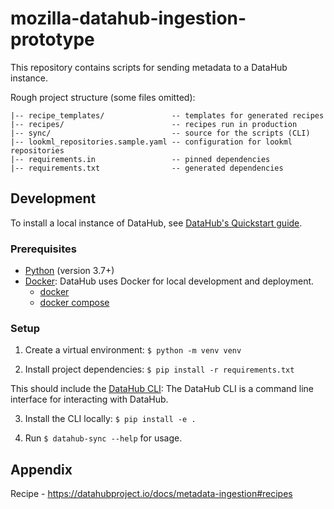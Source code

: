 # mozilla-datahub-ingestion-prototype

This repository contains scripts for sending metadata to a DataHub instance.

Rough project structure (some files omitted):
```
|-- recipe_templates/               -- templates for generated recipes
|-- recipes/                        -- recipes run in production
|-- sync/                           -- source for the scripts (CLI) 
|-- lookml_repositories.sample.yaml -- configuration for lookml repositories
|-- requirements.in                 -- pinned dependencies
|-- requirements.txt                -- generated dependencies
```

## Development

To install a local instance of DataHub, see [DataHub's Quickstart guide](https://datahubproject.io/docs/quickstart/).

### Prerequisites 

- [Python](https://www.python.org/) (version 3.7+)
- [Docker](https://www.docker.com/): DataHub uses Docker for local development and
  deployment.
    - [docker](https://docs.docker.com/engine/installation/#supported-platforms)
    - [docker compose](https://docs.docker.com/compose/install/)


### Setup
1. Create a virtual environment: `$ python -m venv venv`


2. Install project dependencies: `$ pip install -r requirements.txt`

This should include the [DataHub CLI](https://datahubproject.io/docs/quickstart/): The DataHub CLI is
  a command line interface for interacting with DataHub.


3. Install the CLI locally: `$ pip install -e .`


4. Run `$ datahub-sync --help` for usage.


## Appendix 

Recipe - https://datahubproject.io/docs/metadata-ingestion#recipes

